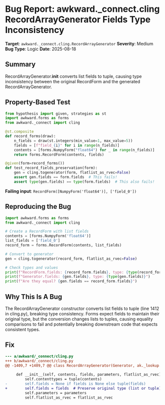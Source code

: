 # Bug Report: awkward._connect.cling RecordArrayGenerator Fields Type Inconsistency

**Target**: `awkward._connect.cling.RecordArrayGenerator`
**Severity**: Medium
**Bug Type**: Logic
**Date**: 2025-08-18

## Summary

RecordArrayGenerator.__init__ converts list fields to tuple, causing type inconsistency between the original RecordForm and the generated RecordArrayGenerator.

## Property-Based Test

```python
from hypothesis import given, strategies as st
import awkward.forms as forms
from awkward._connect import cling

@st.composite
def record_forms(draw):
    n_fields = draw(st.integers(min_value=1, max_value=5))
    fields = [f"field_{i}" for i in range(n_fields)]
    contents = [forms.NumpyForm("float64") for _ in range(n_fields)]
    return forms.RecordForm(contents, fields)

@given(form=record_forms())
def test_record_fields_preservation(form):
    gen = cling.togenerator(form, flatlist_as_rvec=False)
    assert gen.fields == form.fields  # This fails!
    assert type(gen.fields) == type(form.fields)  # This also fails!
```

**Failing input**: `RecordForm([NumpyForm('float64')], ['field_0'])`

## Reproducing the Bug

```python
import awkward.forms as forms
from awkward._connect import cling

# Create a RecordForm with list fields
contents = [forms.NumpyForm('float64')]
list_fields = ['field_0']
record_form = forms.RecordForm(contents, list_fields)

# Convert to generator
gen = cling.togenerator(record_form, flatlist_as_rvec=False)

# Check types and values
print(f"RecordForm.fields: {record_form.fields}, type: {type(record_form.fields)}")
print(f"Generator.fields: {gen.fields}, type: {type(gen.fields)}")
print(f"Are they equal? {gen.fields == record_form.fields}")
```

## Why This Is A Bug

The RecordArrayGenerator constructor converts list fields to tuple (line 1412 in cling.py), breaking type consistency. Forms expect fields to maintain their original type, but the conversion changes lists to tuples, causing equality comparisons to fail and potentially breaking downstream code that expects consistent types.

## Fix

```diff
--- a/awkward/_connect/cling.py
+++ b/awkward/_connect/cling.py
@@ -1409,7 +1409,7 @@ class RecordArrayGenerator(Generator, ak._lookup.RecordLookup):
 
     def __init__(self, contents, fields, parameters, flatlist_as_rvec):
         self.contenttypes = tuple(contents)
-        self.fields = None if fields is None else tuple(fields)
+        self.fields = fields  # Preserve original type (list or tuple)
         self.parameters = parameters
         self.flatlist_as_rvec = flatlist_as_rvec